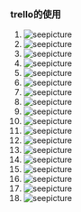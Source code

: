 ### trello的使用
1. ![seepicture][44]
2. ![seepicture][45]
3. ![seepicture][46]
4. ![seepicture][47]
5. ![seepicture][48]
6. ![seepicture][49]
7. ![seepicture][50]
8. ![seepicture][51]
9. ![seepicture][52]
10. ![seepicture][53]
11. ![seepicture][54]
12. ![seepicture][55]
13. ![seepicture][56]
14. ![seepicture][57]
15. ![seepicture][58]
16. ![seepicture][59]
17. ![seepicture][60]
18. ![seepicture][61]


[44]: /image/20140819/44.png
[45]: /image/20140819/45.png
[46]: /image/20140819/46.png
[47]: /image/20140819/47.png
[48]: /image/20140819/48.png
[49]: /image/20140819/49.png
[50]: /image/20140819/50.png
[51]: /image/20140819/51.png
[52]: /image/20140819/52.png
[53]: /image/20140819/53.png
[54]: /image/20140819/54.png
[55]: /image/20140819/55.png
[56]: /image/20140819/56.png
[57]: /image/20140819/57.png
[58]: /image/20140819/58.png
[59]: /image/20140819/59.png
[60]: /image/20140819/60.png
[61]: /image/20140819/61.png